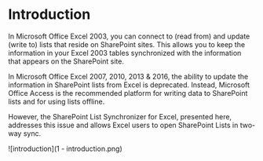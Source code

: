 # Introduction

In Microsoft Office Excel 2003, you can connect to (read from) and update (write to) lists that reside on SharePoint sites. This allows you to keep the information in your Excel 2003 tables synchronized with the information that appears on the SharePoint site.

In Microsoft Office Excel 2007, 2010, 2013 & 2016, the ability to update the information in SharePoint lists from Excel is deprecated. Instead, Microsoft Office Access is the recommended platform for writing data to SharePoint lists and for using lists offline.

However, the SharePoint List Synchronizer for Excel, presented here, addresses this issue and allows Excel users to open SharePoint Lists in two-way sync.

![introduction](1 - introduction.png)